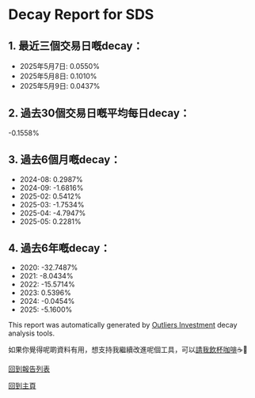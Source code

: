 # Decay Report for SDS

## 1. 最近三個交易日嘅decay：

- 2025年5月7日: 0.0550%
- 2025年5月8日: 0.1010%
- 2025年5月9日: 0.0437%

## 2. 過去30個交易日嘅平均每日decay：
-0.1558%

## 3. 過去6個月嘅decay：

- 2024-08: 0.2987%
- 2024-09: -1.6816%
- 2025-02: 0.5412%
- 2025-03: -1.7534%
- 2025-04: -4.7947%
- 2025-05: 0.2281%

## 4. 過去6年嘅decay：

- 2020: -32.7487%
- 2021: -8.0434%
- 2022: -15.5714%
- 2023: 0.5396%
- 2024: -0.0454%
- 2025: -5.1600%


This report was automatically generated by [Outliers Investment](https://outliersecon.github.io/Outliers-Investment/) decay analysis tools.

如果你覺得呢啲資料有用，想支持我繼續改進呢個工具，可以[請我飲杯咖啡](https://buymeacoffee.com/outliersecon)☕🙏

[回到報告列表](https://outliersecon.github.io/Outliers-Investment/reports/)

[回到主頁](https://outliersecon.github.io/Outliers-Investment/)